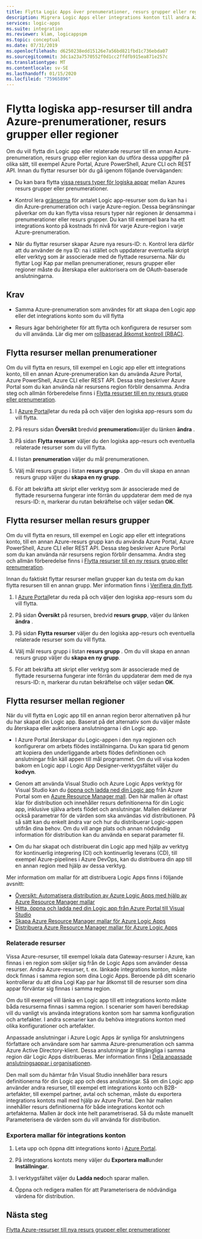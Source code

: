 ```yaml
---
title: Flytta Logic Apps över prenumerationer, resurs grupper eller regioner
description: Migrera Logic Apps eller integrations konton till andra Azure-prenumerationer, resurs grupper eller platser (regioner)
services: logic-apps
ms.suite: integration
ms.reviewer: klam, logicappspm
ms.topic: conceptual
ms.date: 07/31/2019
ms.openlocfilehash: d6250238edd15126e7a56bd821fbd1c736ebda07
ms.sourcegitcommit: 3dc1a23a7570552f0d1cc2ffdfb915ea871e257c
ms.translationtype: MT
ms.contentlocale: sv-SE
ms.lasthandoff: 01/15/2020
ms.locfileid: "75965896"
---
```

# <a name="move-logic-app-resources-to-other-azure-subscriptions-resource-groups-or-regions"></a>Flytta logiska app-resurser till andra Azure-prenumerationer, resurs grupper eller regioner

Om du vill flytta din Logic app eller relaterade resurser till en annan Azure-prenumeration, resurs grupp eller region kan du utföra dessa uppgifter på olika sätt, till exempel Azure Portal, Azure PowerShell, Azure CLI och REST API. Innan du flyttar resurser bör du gå igenom följande överväganden: 

* Du kan bara flytta [vissa resurs typer för logiska appar](../azure-resource-manager/management/move-support-resources.md#microsoftlogic) mellan Azures resurs grupper eller prenumerationer.

* Kontrol lera [gränserna](../logic-apps/logic-apps-limits-and-config.md) för antalet Logic app-resurser som du kan ha i din Azure-prenumeration och i varje Azure-region. Dessa begränsningar påverkar om du kan flytta vissa resurs typer när regionen är densamma i prenumerationer eller resurs grupper. Du kan till exempel bara ha ett integrations konto på kostnads fri nivå för varje Azure-region i varje Azure-prenumeration.

* När du flyttar resurser skapar Azure nya resurs-ID: n. Kontrol lera därför att du använder de nya ID: na i stället och uppdaterar eventuella skript eller verktyg som är associerade med de flyttade resurserna. När du flyttar Logi Kap par mellan prenumerationer, resurs grupper eller regioner måste du återskapa eller auktorisera om de OAuth-baserade anslutningarna.

## <a name="prerequisites"></a>Krav

* Samma Azure-prenumeration som användes för att skapa den Logic app eller det integrations konto som du vill flytta

* Resurs ägar behörigheter för att flytta och konfigurera de resurser som du vill använda. Lär dig mer om [rollbaserad åtkomst kontroll (RBAC)](../role-based-access-control/built-in-roles.md#owner).

<a name="move-subscription"></a>

## <a name="move-resources-between-subscriptions"></a>Flytta resurser mellan prenumerationer

Om du vill flytta en resurs, till exempel en Logic app eller ett integrations konto, till en annan Azure-prenumeration kan du använda Azure Portal, Azure PowerShell, Azure CLI eller REST API. Dessa steg beskriver Azure Portal som du kan använda när resursens region förblir densamma. Andra steg och allmän förberedelse finns i [Flytta resurser till en ny resurs grupp eller prenumeration](../azure-resource-manager/management/move-resource-group-and-subscription.md).

1. I [Azure Portal](https://portal.azure.com)letar du reda på och väljer den logiska app-resurs som du vill flytta.

1. På resurs sidan **Översikt** bredvid **prenumeration**väljer du länken **ändra** .

1. På sidan **Flytta resurser** väljer du den logiska app-resurs och eventuella relaterade resurser som du vill flytta.

1. I listan **prenumeration** väljer du mål prenumerationen.

1. Välj mål resurs grupp i listan **resurs grupp** . Om du vill skapa en annan resurs grupp väljer du **skapa en ny grupp**.

1. För att bekräfta att skript eller verktyg som är associerade med de flyttade resurserna fungerar inte förrän du uppdaterar dem med de nya resurs-ID: n, markerar du rutan bekräftelse och väljer sedan **OK**.

<a name="move-resource-group"></a>

## <a name="move-resources-between-resource-groups"></a>Flytta resurser mellan resurs grupper

Om du vill flytta en resurs, till exempel en Logic app eller ett integrations konto, till en annan Azure-resurs grupp kan du använda Azure Portal, Azure PowerShell, Azure CLI eller REST API. Dessa steg beskriver Azure Portal som du kan använda när resursens region förblir densamma. Andra steg och allmän förberedelse finns i [Flytta resurser till en ny resurs grupp eller prenumeration](../azure-resource-manager/management/move-resource-group-and-subscription.md).

Innan du faktiskt flyttar resurser mellan grupper kan du testa om du kan flytta resursen till en annan grupp. Mer information finns i [Verifiera din flytt](../azure-resource-manager/management/move-resource-group-and-subscription.md#validate-move).

1. I [Azure Portal](https://portal.azure.com)letar du reda på och väljer den logiska app-resurs som du vill flytta.

1. På sidan **Översikt** på resursen, bredvid **resurs grupp**, väljer du länken **ändra** .

1. På sidan **Flytta resurser** väljer du den logiska app-resurs och eventuella relaterade resurser som du vill flytta.

1. Välj mål resurs grupp i listan **resurs grupp** . Om du vill skapa en annan resurs grupp väljer du **skapa en ny grupp**.

1. För att bekräfta att skript eller verktyg som är associerade med de flyttade resurserna fungerar inte förrän du uppdaterar dem med de nya resurs-ID: n, markerar du rutan bekräftelse och väljer sedan **OK**.

<a name="move-location"></a>

## <a name="move-resources-between-regions"></a>Flytta resurser mellan regioner

När du vill flytta en Logic app till en annan region beror alternativen på hur du har skapat din Logic app. Baserat på det alternativ som du väljer måste du återskapa eller auktorisera anslutningarna i din Logic app.

* I Azure Portal återskapar du Logic-appen i den nya regionen och konfigurerar om arbets flödes inställningarna. Du kan spara tid genom att kopiera den underliggande arbets flödes definitionen och anslutningar från käll appen till mål programmet. Om du vill visa koden bakom en Logic app i Logic App Designer-verktygsfältet väljer du **kodvyn**.

* Genom att använda Visual Studio och Azure Logic Apps verktyg för Visual Studio kan du [öppna och ladda ned din Logic app](../logic-apps/manage-logic-apps-with-visual-studio.md) från Azure Portal som en [Azure Resource Manager mall](../logic-apps/logic-apps-azure-resource-manager-templates-overview.md). Den här mallen är oftast klar för distribution och innehåller resurs definitionerna för din Logic app, inklusive själva arbets flödet och anslutningar. Mallen deklarerar också parametrar för de värden som ska användas vid distributionen. På så sätt kan du enkelt ändra var och hur du distribuerar Logic-appen utifrån dina behov. Om du vill ange plats och annan nödvändig information för distribution kan du använda en separat parameter fil.

* Om du har skapat och distribuerat din Logic app med hjälp av verktyg för kontinuerlig integrering (CI) och kontinuerlig leverans (CD), till exempel Azure-pipelines i Azure DevOps, kan du distribuera din app till en annan region med hjälp av dessa verktyg.

Mer information om mallar för att distribuera Logic Apps finns i följande avsnitt:

* [Översikt: Automatisera distribution av Azure Logic Apps med hjälp av Azure Resource Manager mallar](../logic-apps/logic-apps-azure-resource-manager-templates-overview.md)
* [Hitta, öppna och ladda ned din Logic app från Azure Portal till Visual Studio](../logic-apps/manage-logic-apps-with-visual-studio.md)
* [Skapa Azure Resource Manager mallar för Azure Logic Apps](../logic-apps/logic-apps-create-azure-resource-manager-templates.md)
* [Distribuera Azure Resource Manager mallar för Azure Logic Apps](../logic-apps/logic-apps-deploy-azure-resource-manager-templates.md)

### <a name="related-resources"></a>Relaterade resurser

Vissa Azure-resurser, till exempel lokala data Gateway-resurser i Azure, kan finnas i en region som skiljer sig från de Logic Apps som använder dessa resurser. Andra Azure-resurser, t. ex. länkade integrations konton, måste dock finnas i samma region som dina Logic Apps. Beroende på ditt scenario kontrollerar du att dina Logi Kap par har åtkomst till de resurser som dina appar förväntar sig finnas i samma region.

Om du till exempel vill länka en Logic app till ett integrations konto måste båda resurserna finnas i samma region. I scenarier som haveri beredskap vill du vanligt vis använda integrations konton som har samma konfiguration och artefakter. I andra scenarier kan du behöva integrations konton med olika konfigurationer och artefakter.

Anpassade anslutningar i Azure Logic Apps är synliga för anslutningens författare och användare som har samma Azure-prenumeration och samma Azure Active Directory-klient. Dessa anslutningar är tillgängliga i samma region där Logic Apps distribueras. Mer information finns i [Dela anpassade anslutningsappar i organisationen](https://docs.microsoft.com/connectors/custom-connectors/share).

Den mall som du hämtar från Visual Studio innehåller bara resurs definitionerna för din Logic app och dess anslutningar. Så om din Logic app använder andra resurser, till exempel ett integrations konto och B2B-artefakter, till exempel partner, avtal och scheman, måste du exportera integrations kontots mall med hjälp av Azure Portal. Den här mallen innehåller resurs definitionerna för både integrations kontot och artefakterna. Mallen är dock inte helt parametriserad. Så du måste manuellt Parameterisera de värden som du vill använda för distribution.

### <a name="export-templates-for-integration-accounts"></a>Exportera mallar för integrations konton

1. Leta upp och öppna ditt integrations konto i [Azure Portal](https://portal.azure.com).

1. På integrations kontots meny väljer du **Exportera mall**under **Inställningar**.

1. I verktygsfältet väljer du **Ladda ned**och sparar mallen.

1. Öppna och redigera mallen för att Parameterisera de nödvändiga värdena för distribution.

## <a name="next-steps"></a>Nästa steg

[Flytta Azure-resurser till nya resurs grupper eller prenumerationer](../azure-resource-manager/management/move-resource-group-and-subscription.md)